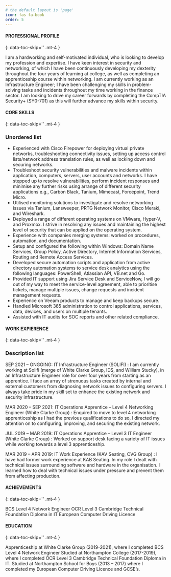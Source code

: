 ```yaml
---
# the default layout is 'page'
icon: fas fa-book
order: 5
---
```


####  PROFESSIONAL PROFILE
{: data-toc-skip='' .mt-4 }

I am a hardworking and self-motivated individual, who is looking to develop my profession and expertise. I have keen interest in security and networking, of which I have been continuously developing my dexterity throughout the four years of learning at college, as well as completing an apprenticeship course within networking. I am currently working as an Infrastructure Engineer; I have been challenging my skills in problem-solving tasks and incidents throughout my time working in the finance sector. I am looking to drive my career forwards by completing the CompTIA Security+ (SY0-701) as this will further advance my skills within security.  

####  CORE SKILLS
{: data-toc-skip='' .mt-4 }

### Unordered list
- Experienced with Cisco Firepower for deploying virtual private networks, troubleshooting connectivity issues, setting up access control lists/network address translation rules, as well as locking down and securing networks. 
- Troubleshoot security vulnerabilities and malware incidents within application, computers, servers, user accounts and networks. I have stepped up to resolve vulnerabilities, perform incident responses and minimise any further risks using arrange of different security applications e.g., Carbon Black, Tanium, Mimecast, Forcepoint, Trend Micro. 
- Utilised monitoring solutions to investigate and resolve networking issues via Tanium, Lansweeper, PRTG Network Monitor, Cisco Meraki, and Wireshark. 
- Deployed a range of different operating systems on VMware, Hyper-V, and Proxmox. I strive in resolving any issues and maintaining the highest level of security that can be applied on the operating system. 
- Experience with companies merging systems: worked on procedures, automation, and documentation. 
- Setup and configured the following within Windows: Domain Name Services, Group Policy, Active Directory, Internet Information Services, Routing and Remote Access Services. 
- Developed secure automation scripts and application from active directory automation systems to service desk analytics using the following languages: PowerShell, Atlassian API, VB.net and Go.  
- Provided IT support using Jira Service Desk and ServiceNow, I will go out of my way to meet the service-level agreement, able to prioritise tickets, manage multiple issues, change requests and incident management requests.  
- Experience on Veeam products to manage and keep backups secure.  
- Handled Microsoft 365 administration to control applications, services, data, devices, and users on multiple tenants. 
- Assisted with IT audits for SOC reports and other related compliance. 

#### WORK EXPIERENCE 
{: data-toc-skip='' .mt-4 }

### Description list
SEP 2021 – ONGOING: IT Infrastructure Engineer (SOLIFI) 
: I am currently working at Solifi (merge of White Clarke Group, IDS, and William Stucky), in an Infrastructure Engineer role for over four years from starting as an apprentice. I face an array of strenuous tasks created by internal and external customers from diagnosing network issues to configuring servers. I always take pride in my skill set to enhance the existing network and security infrastructure. 

MAR 2020 – SEP 2021: IT Operations Apprentice – Level 4 Networking Engineer (White Clarke Group) 
: Enquired to move to level 4 networking apprenticeship as I had the previous qualifications to do so, I directed my attention on to configuring, improving, and securing the existing network.

JUL 2019 – MAR 2019: IT Operations Apprentice – Level 3 IT Engineer (White Clarke Group) 
: Worked on support desk facing a variety of IT issues while working towards a level 3 apprenticeship.

MAR 2019 – APR 2019: IT Work Experience (KAV Seating, CVG Group) 
: I have had former work experience at KAB Seating. In my role I dealt with technical issues surrounding software and hardware in the organisation. I learned how to deal with technical issues under pressure and prevent them from affecting production.

 ####  ACHIEVEMENTS
 {: data-toc-skip='' .mt-4 }

BCS Level 4 Network Engineer 
OCR Level 3 Cambridge Technical Foundation Diploma in IT
European Computer Driving Licence

 #### EDUCATION
 {: data-toc-skip='' .mt-4 }

Apprenticeship at White Clarke Group (2019-2021), where I completed BCS Level 4 Network Engineer 
Studied at Northampton College (2017-2019), where I completed OCR Level 3 Cambridge Technical Foundation Diploma in IT. 
Studied at Northampton School for Boys (2013 – 2017) where I completed my European Computer Driving Licence and GCSE’s. 